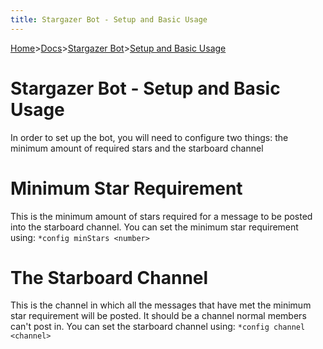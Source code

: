 ```yaml
---
title: Stargazer Bot - Setup and Basic Usage
---
```

[Home](/)>[Docs](/docs)>[Stargazer Bot](/docs/stargazer)>[Setup and Basic Usage](/docs/stargazer/setup)

# Stargazer Bot - Setup and Basic Usage
In order to set up the bot, you will need to configure two things: the minimum amount of required stars and the starboard channel

# Minimum Star Requirement
This is the minimum amount of stars required for a message to be posted into the starboard channel. You can set the minimum star requirement using:
`*config minStars <number>`

# The Starboard Channel
This is the channel in which all the messages that have met the minimum star requirement will be posted. It should be a channel normal members can't post in. You can set the starboard channel using: 
`*config channel <channel>`